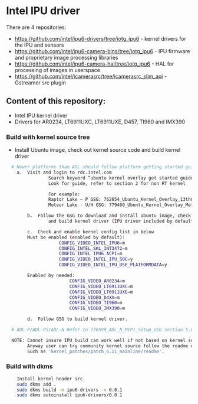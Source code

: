 # Intel IPU driver

There are 4 repositories:

- https://github.com/intel/ipu6-drivers/tree/iotg_ipu6 - kernel drivers for the IPU and sensors
- https://github.com/intel/ipu6-camera-bins/tree/iotg_ipu6 - IPU firmware and proprietary image processing libraries
- https://github.com/intel/ipu6-camera-hal/tree/iotg_ipu6 - HAL for processing of images in userspace
- https://github.com/intel/icamerasrc/tree/icamerasrc_slim_api - Gstreamer src plugin


## Content of this repository:
- Intel IPU kernel driver
- Drivers for AR0234, LT6911UXC, LT6911UXE, D457, TI960 and IMX390

### Build with kernel source tree
- Install Ubuntu image, check out kernel source code and build kernel driver
```sh
  # Newer platforms than ADL should follow platform getting started guide (GSG)
	a.	Visit and login to rdc.intel.com
                Search keyword “ubuntu kernel overlay get started guide <platform name>” for the latest release version
                Look for guide, refer to section 2 for non RT kernel

                For example:
                Raptor Lake – P GSG: 762654_Ubuntu_Kernel_Overlay_13thGenMobi_GSG_rev1.1
                Meteor Lake - U/H GSG: 779460_Ubuntu_Kernel_Overlay_MeteorLake-U_H_GSG_0.51

        b.	Follow the GSG to download and install Ubuntu image, check out kernel source code
                and build kernel driver (IPU driver included by default)

        c.	Check and enable kernel config list in below
		Must be enabled (enabled by default):
	                CONFIG_VIDEO_INTEL_IPU6=m 
	                CONFIG_INTEL_SKL_INT3472=m
	                CONFIG_INTEL_IPU6_ACPI=m
	                CONFIG_VIDEO_INTEL_IPU_SOC=y
	                CONFIG_VIDEO_INTEL_IPU_USE_PLATFORMDATA=y

		Enabled by needed:
                        CONFIG_VIDEO_AR0234=m 
                        CONFIG_VIDEO_LT6911UXC=m
                        CONFIG_VIDEO_LT6911UXE=m 
                        CONFIG_VIDEO_D4XX=m
                        CONFIG_VIDEO_TI960=m
                        CONFIG_VIDEO_IMX390=m

        d.	Follow GSG to build kernel driver.

  # ADL-P/ADL-PS/ADL-N Refer to 778598_ADL_N_MIPI_Setup_GSG section 5.0

  NOTE: Cannot insure IPU build can work well if not based on kernel source in GSG.
        Anyway user can try community kernel source follow the readme under kernel patches folder.
        Such as 'kernel_patches/patch_6.11_mainline/readme'.
```
### Build with dkms
```sh
	Install kernel header src.
	sudo dkms add .
	sudo dkms build -m ipu6-drivers -v 0.0.1
	sudo dkms autoinstall ipu6-drivers/0.0.1
```
